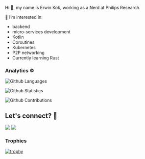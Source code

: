 Hi 👋, my name is Erwin Kok, working as a Nerd at Philips Research.

👀 I’m interested in:
- backend 
- micro-services development
- Kotlin
- Coroutines
- Kubernetes
- P2P networking
- Currently learning Rust


### Analytics ⚙️

![Github Languages](https://github-readme-stats.vercel.app/api/top-langs/?username=erwin-kok&layout=compact&count_private=true)

![Github Statistics](https://github-readme-stats.vercel.app/api/?username=erwin-kok&count_private=true&show_icons=true)

![Github Contributions](https://github-readme-streak-stats.herokuapp.com/?user=erwin-kok&hide_border=true)

## Let's connect? 🤝

<p align="left">
<a href="https://www.linkedin.com/in/erwin-kok-5791502/"><img src="https://img.shields.io/badge/-LinkedIn-0077B5?style=flat&logo=Linkedin&logoColor=white"/></a>
<a href="mailto:erwin-kok@gmx.com"><img src="https://img.shields.io/badge/-email-8B89CC?style=flat&logo=protonmail&logoColor=white"/></a>


### Trophies

[![trophy](https://github-profile-trophy.vercel.app/?username=erwin-kok)](https://github.com/ryo-ma/github-profile-trophy)
